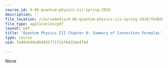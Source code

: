 ```yaml
---
course_id: 8-06-quantum-physics-iii-spring-2018
description: ''
file_location: /coursemedia/8-06-quantum-physics-iii-spring-2018/fb48dd49e8649557f1715f0415de4f4d_MIT8_06S18ch8.pdf
file_type: application/pdf
layout: pdf
title: 'Quantum Physics III Chapter 8: Summary of Connection Formulas'
type: course
uid: fb48dd49e8649557f1715f0415de4f4d

---
```

None